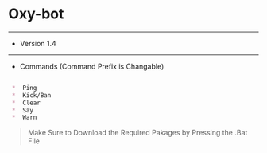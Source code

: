 # Oxy-bot
---
* Version 1.4
___

* Commands (Command Prefix is Changable)
```markdown

 *  Ping 
 *  Kick/Ban
 *  Clear
 *  Say
 *  Warn

```
> Make Sure to Download the Required Pakages by Pressing the .Bat File

